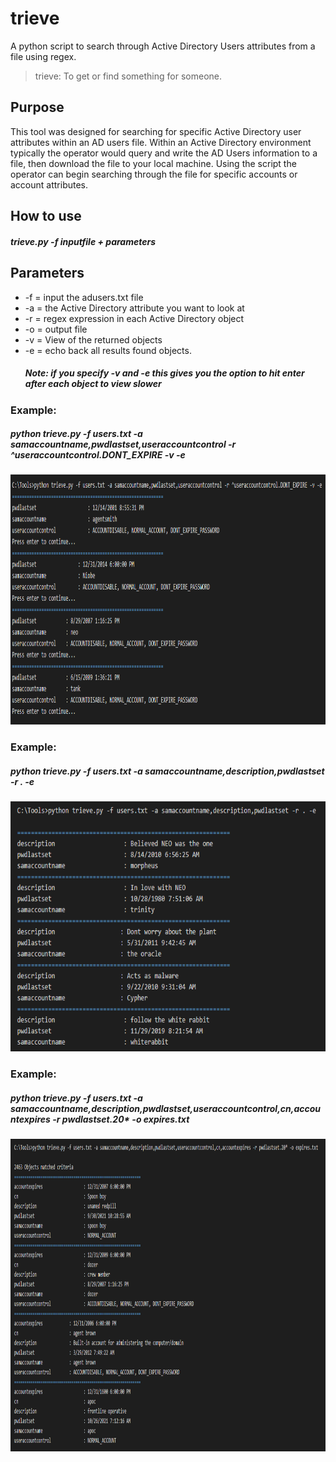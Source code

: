 # trieve
A python script to search through Active Directory Users attributes from a file using regex.   
> trieve: To get or find something for someone.


## Purpose
This tool was designed for searching for specific Active Directory user attributes within an AD users file. Within an Active Directory environment typically the operator would query and write the AD Users information to a file, then download the file to your local machine. Using the script the operator can begin searching through the file for specific accounts or account attributes.

## How to use
 #### *trieve.py -f inputfile + parameters*

## Parameters
- -f = input the adusers.txt file
- -a = the Active Directory attribute you want to look at
- -r = regex expression in each Active Directory object
- -o = output file
- -v = View of the returned objects
- -e = echo back all results found objects.
  ##### *Note: if you specify -v and -e this gives you the option to hit enter after each object to view slower*
  
 ### Example: 
 ##### python trieve.py -f users.txt -a samaccountname,pwdlastset,useraccountcontrol -r ^useraccountcontrol.DONT_EXPIRE  -v -e
 <img src ="Images/trieve%20viewobjectsslower.PNG" height="400" >
  
  
  
### Example: 
##### python trieve.py -f users.txt -a samaccountname,description,pwdlastset -r . -e
<img src ="Images/trieve%20viewobjectsfast.PNG" height="400" >

  
  
### Example: 
##### python trieve.py -f users.txt -a samaccountname,description,pwdlastset,useraccountcontrol,cn,accountexpires -r pwdlastset.20* -o expires.txt
<img src="Images/trieveexpires.PNG" height="500" >

